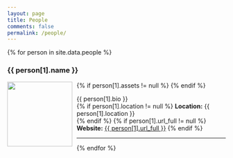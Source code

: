 ```yaml
---
layout: page
title: People
comments: false
permalink: /people/
---
```


<head>
<style> 
img {
}
  .left {
    float: left;
    padding: 0 10px 0 0;}
  }
</style>
</head>

<div id="people">
{% for person in site.data.people %}
<h3 id="{{ username }}">{{ person[1].name }}</h3>
  {% if person[1].assets != null %}
    <img src="{{ person[1].assets | absolute_url }}" width="150" height="150" class="left"/>
  {% endif %}
  <p align="left">
    {{ person[1].bio }}<br/>
    {% if person[1].location != null %}
      <strong>Location:</strong> {{ person[1].location }}<br/>
    {% endif %}
    {% if person[1].url_full != null %}
      <strong>Website:</strong> <a href="{{ person[1].url_full }}">{{ person[1].url_full }}</a>
    {% endif %}
  </p>
<hr>
{% endfor %}
</div>

